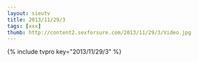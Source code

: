 ```yaml
--- 
layout: sieutv
title: 2013/11/29/3
tags: [xxx]
thumb: http://content2.sexforsure.com/2013/11/29/3/Video.jpg
---
```

{% include tvpro key="2013/11/29/3" %} 
